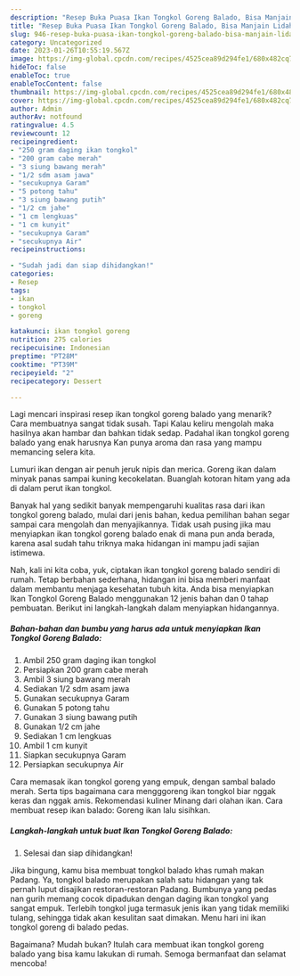 ```yaml
---
description: "Resep Buka Puasa Ikan Tongkol Goreng Balado, Bisa Manjain Lidah"
title: "Resep Buka Puasa Ikan Tongkol Goreng Balado, Bisa Manjain Lidah"
slug: 946-resep-buka-puasa-ikan-tongkol-goreng-balado-bisa-manjain-lidah
category: Uncategorized
date: 2023-01-26T10:55:19.567Z
image: https://img-global.cpcdn.com/recipes/4525cea89d294fe1/680x482cq70/ikan-tongkol-goreng-balado-foto-resep-utama.jpg
hideToc: false
enableToc: true
enableTocContent: false
thumbnail: https://img-global.cpcdn.com/recipes/4525cea89d294fe1/680x482cq70/ikan-tongkol-goreng-balado-foto-resep-utama.jpg
cover: https://img-global.cpcdn.com/recipes/4525cea89d294fe1/680x482cq70/ikan-tongkol-goreng-balado-foto-resep-utama.jpg
author: Admin
authorAv: notfound
ratingvalue: 4.5
reviewcount: 12
recipeingredient:
- "250 gram daging ikan tongkol"
- "200 gram cabe merah"
- "3 siung bawang merah"
- "1/2 sdm asam jawa"
- "secukupnya Garam"
- "5 potong tahu"
- "3 siung bawang putih"
- "1/2 cm jahe"
- "1 cm lengkuas"
- "1 cm kunyit"
- "secukupnya Garam"
- "secukupnya Air"
recipeinstructions:

- "Sudah jadi dan siap dihidangkan!"
categories:
- Resep
tags:
- ikan
- tongkol
- goreng

katakunci: ikan tongkol goreng 
nutrition: 275 calories
recipecuisine: Indonesian
preptime: "PT28M"
cooktime: "PT39M"
recipeyield: "2"
recipecategory: Dessert

---
```



Lagi mencari inspirasi resep ikan tongkol goreng balado yang menarik? Cara membuatnya sangat tidak susah. Tapi Kalau keliru mengolah maka hasilnya akan hambar dan bahkan tidak sedap. Padahal ikan tongkol goreng balado yang enak harusnya Kan punya aroma dan rasa yang mampu memancing selera kita.


Lumuri ikan dengan air penuh jeruk nipis dan merica. Goreng ikan dalam minyak panas sampai kuning kecokelatan. Buanglah kotoran hitam yang ada di dalam perut ikan tongkol.

Banyak hal yang sedikit banyak mempengaruhi kualitas rasa dari ikan tongkol goreng balado, mulai dari jenis bahan, kedua pemilihan bahan segar sampai cara mengolah dan menyajikannya. Tidak usah pusing jika mau menyiapkan ikan tongkol goreng balado enak di mana pun anda berada, karena asal sudah tahu triknya maka hidangan ini mampu jadi sajian istimewa.


Nah, kali ini kita coba, yuk, ciptakan ikan tongkol goreng balado sendiri di rumah. Tetap berbahan sederhana, hidangan ini bisa memberi manfaat dalam membantu menjaga kesehatan tubuh kita. Anda bisa menyiapkan Ikan Tongkol Goreng Balado menggunakan 12 jenis bahan dan 0 tahap pembuatan. Berikut ini langkah-langkah dalam menyiapkan hidangannya.

<!--inarticleads1-->

##### Bahan-bahan dan bumbu yang harus ada untuk menyiapkan Ikan Tongkol Goreng Balado:

1. Ambil 250 gram daging ikan tongkol
1. Persiapkan 200 gram cabe merah
1. Ambil 3 siung bawang merah
1. Sediakan 1/2 sdm asam jawa
1. Gunakan secukupnya Garam
1. Gunakan 5 potong tahu
1. Gunakan 3 siung bawang putih
1. Gunakan 1/2 cm jahe
1. Sediakan 1 cm lengkuas
1. Ambil 1 cm kunyit
1. Siapkan secukupnya Garam
1. Persiapkan secukupnya Air


Cara memasak ikan tongkol goreng yang empuk, dengan sambal balado merah. Serta tips bagaimana cara mengggoreng ikan tongkol biar nggak keras dan nggak amis. Rekomendasi kuliner Minang dari olahan ikan. Cara membuat resep ikan balado: Goreng ikan lalu sisihkan. 

<!--inarticleads2-->

##### Langkah-langkah untuk buat Ikan Tongkol Goreng Balado:


1. Selesai dan siap dihidangkan!

Jika bingung, kamu bisa membuat tongkol balado khas rumah makan Padang. Ya, tongkol balado merupakan salah satu hidangan yang tak pernah luput disajikan restoran-restoran Padang. Bumbunya yang pedas nan gurih memang cocok dipadukan dengan daging ikan tongkol yang sangat empuk. Terlebih tongkol juga termasuk jenis ikan yang tidak memiliki tulang, sehingga tidak akan kesulitan saat dimakan. Menu hari ini ikan tongkol goreng di balado pedas. 

Bagaimana? Mudah bukan? Itulah cara membuat ikan tongkol goreng balado yang bisa kamu lakukan di rumah. Semoga bermanfaat dan selamat mencoba!
